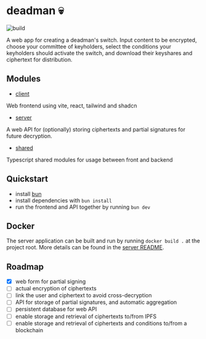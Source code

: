 # deadman 💀

![build](https://github.com/randa-mu/deadman/actions/workflows/build.yml/badge.svg)

A web app for creating a deadman's switch. 
Input content to be encrypted, choose your committee of keyholders, select the conditions your keyholders should activate the switch, and download their keyshares and ciphertext for distribution.

## Modules
- [client](./client)

Web frontend using vite, react, tailwind and shadcn

- [server](./server)

A web API for (optionally) storing ciphertexts and partial signatures for future decryption.

- [shared](./shared)

Typescript shared modules for usage between front and backend

## Quickstart
- install [bun](https://bun.sh/)
- install dependencies with `bun install`
- run the frontend and API together by running `bun dev`

## Docker
The server application can be built and run by running `docker build .` at the project root. More details can be found in the [server README](./server/README.md).

## Roadmap
- [x] web form for partial signing
- [ ] actual encryption of ciphertexts
- [ ] link the user and ciphertext to avoid cross-decryption
- [ ] API for storage of partial signatures, and automatic aggregation
- [ ] persistent database for web API
- [ ] enable storage and retrieval of ciphertexts to/from IPFS
- [ ] enable storage and retrieval of ciphertexts and conditions to/from a blockchain
